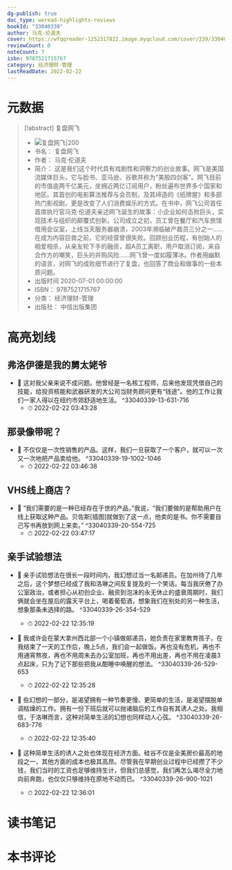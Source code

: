 ```yaml
---
dg-publish: true
doc_type: weread-highlights-reviews
bookId: "33040339"
author: 马克·伦道夫
cover: https://wfqqreader-1252317822.image.myqcloud.com/cover/339/33040339/t7_33040339.jpg
reviewCount: 0
noteCount: 7
isbn: 9787521715767
category: 经济理财-管理
lastReadDate: 2022-02-22
---
```

# 元数据
> [!abstract] 复盘网飞
> - ![ 复盘网飞|200](https://wfqqreader-1252317822.image.myqcloud.com/cover/339/33040339/t7_33040339.jpg)
> - 书名： 复盘网飞
> - 作者： 马克·伦道夫
> - 简介： 这是我们这个时代具有戏剧性和洞察力的创业故事。网飞是美国流媒体巨头，它与脸书、亚马逊、谷歌并称为“美股四剑客”。网飞目前的市值逾两千亿美元，坐拥近两亿订阅用户，粉丝遍布世界多个国家和地区。其首创的电影算法推荐与会员制，及其缔造的《纸牌屋》和多部热门影视剧，更是改变了人们消费娱乐的方式。在书中，网飞公司首任首席执行官马克·伦道夫亲述网飞诞生的故事：小企业如何击败巨头，实现技术与组织的颠覆式创新。公司成立之初，员工曾在餐厅和汽车旅馆借用会议室，上线当天服务器崩溃，2003年濒临破产裁员三分之一……在成为内容巨兽之前，它的经营曾很失败。回顾创业历程，有创始人的相爱相杀，从亲友轮下手的融资，超A员工离职，用户取消订阅，来自合作方的嘲笑，巨头的并购风险……网飞曾一度如履薄冰。作者用幽默的语言，对网飞的成败细节进行了复盘，也回答了商业和做事的一些本质问题。
> - 出版时间 2020-07-01 00:00:00
> - ISBN： 9787521715767
> - 分类： 经济理财-管理
> - 出版社： 中信出版集团

# 高亮划线

## 弗洛伊德是我的舅太姥爷


- 📌 这对我父亲来说不成问题。他曾经是一名核工程师，后来他发现凭借自己的技能，给投资核能和武器研发的大公司当财务顾问更有“钱途”。他的工作让我们一家人得以在纽约市郊舒适地生活。 ^33040339-13-631-716
    - ⏱ 2022-02-22 03:43:28 
## 那录像带呢？


- 📌 不仅仅是一次性销售的产品。这样，我们一旦获取了一个客户，就可以一次又一次地把产品卖给他。 ^33040339-19-1002-1046
    - ⏱ 2022-02-22 03:46:38 
## VHS线上商店？


- 📌 “我们需要的是一种已经存在于世的产品，”我说，“我们要做的是帮助用户在线上获取这种产品。贝佐斯[插图]就做到了这一点，他卖的是书。你不需要自己写书再放到网上来卖。” ^33040339-20-554-725
    - ⏱ 2022-02-22 03:47:17 
## 亲手试验想法


- 📌 亲手试验想法在很长一段时间内，我幻想过当一名邮递员。在加州待了几年之后，这个梦想已经成了我和洛琳之间反复提及的一个笑话。每当我厌倦了办公室政治，或者担心从初创企业、融资到泡沫的永无休止的盛衰周期时，我们俩就会坐在屋后的露天平台上，喝着葡萄酒，想象我们在别处的另一种生活，想象那条未选择的路。 ^33040339-26-354-529
    - ⏱ 2022-02-22 12:35:19 

- 📌 我或许会在蒙大拿州西北部一个小镇做邮递员，她负责在家里教育孩子，在我结束了一天的工作后，晚上5点，我们会一起做饭。再也没有危机，再也不用通宵熬夜，再也不用周末去办公室加班，再也不用出差，再也不用在凌晨3点起床，只为了记下那些把我从酣睡中唤醒的想法。 ^33040339-26-529-653
    - ⏱ 2022-02-22 12:35:28 

- 📌 些幻想的一部分，是渴望拥有一种节奏更慢、更简单的生活，是渴望摆脱单调枯燥的工作。拥有一份下班后就可以抛诸脑后的工作自有其诱人之处。我相信，于洛琳而言，这种对简单生活的幻想也同样动人心弦。 ^33040339-26-683-776
    - ⏱ 2022-02-22 12:35:40 

- 📌 这种简单生活的诱人之处也体现在经济方面。硅谷不仅是全美房价最高的地段之一，其他方面的成本也极其高昂。尽管我在早期创业过程中已经攒了不少钱，我们当时的工资也足够维持生计，但我们总感觉，我们再怎么竭尽全力地向前奔跑，也仅仅只够维持在原地不动而已。 ^33040339-26-900-1021
    - ⏱ 2022-02-22 12:36:01 
# 读书笔记

# 本书评论

